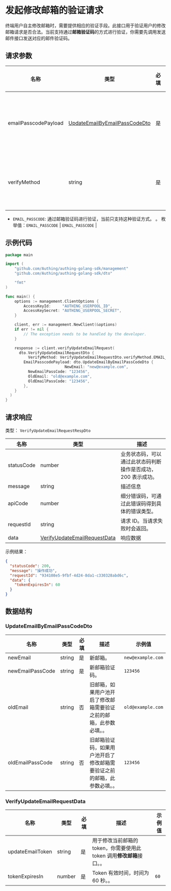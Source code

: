 # 发起修改邮箱的验证请求

<!--
  警告⚠️：
  不要直接修改该文档，
  https://github.com/Authing/authing-docs-factory
  使用该项目进行生成
-->

<LastUpdated />

终端用户自主修改邮箱时，需要提供相应的验证手段。此接口用于验证用户的修改邮箱请求是否合法。当前支持通过**邮箱验证码**的方式进行验证，你需要先调用发送邮件接口发送对应的邮件验证码。

## 请求参数

| 名称 | 类型 | 必填 | 默认值 | 描述 | 示例值 |
| ---- | ---- | ---- | ---- | ---- | ---- |
| emailPasscodePayload | <a href="#UpdateEmailByEmailPassCodeDto">UpdateEmailByEmailPassCodeDto</a> | 是 | - | 使用邮箱验证码方式验证的数据。   |  |
| verifyMethod | string | 是 | - | 修改当前邮箱使用的验证手段：
- `EMAIL_PASSCODE`: 通过邮箱验证码进行验证，当前只支持这种验证方式。
    。  枚举值：`EMAIL_PASSCODE` | `EMAIL_PASSCODE` |


## 示例代码

```go
package main

import (
    "github.com/Authing/authing-golang-sdk/management"
    "github.com/Authing/authing-golang-sdk/dto"

    "fmt"
)

func main() {
    options := management.ClientOptions {
        AccessKeyId:     "AUTHING_USERPOOL_ID",
        AccessKeySecret: "AUTHING_USERPOOL_SECRET",
    }

    client, err := management.NewClient(&options)
    if err != nil {
        // The exception needs to be handled by the developer.
    }

    response := client.verifyUpdateEmailRequest(
      dto.VerifyUpdateEmailRequestDto {
          VerifyMethod: VerifyUpdateEmailRequestDto.verifyMethod.EMAIL_PASSCODE,
        EmailPasscodePayload: dto.UpdateEmailByEmailPassCodeDto {
                          NewEmail: "new@example.com",
          NewEmailPassCode: "123456",
          OldEmail: "old@example.com",
          OldEmailPassCode: "123456",
        },
    }
  )
}
```



## 请求响应

类型： `VerifyUpdateEmailRequestRespDto`

| 名称 | 类型 | 描述 |
| ---- | ---- | ---- |
| statusCode | number | 业务状态码，可以通过此状态码判断操作是否成功，200 表示成功。 |
| message | string | 描述信息 |
| apiCode | number | 细分错误码，可通过此错误码得到具体的错误类型。 |
| requestId | string | 请求 ID。当请求失败时会返回。 |
| data | <a href="#VerifyUpdateEmailRequestData">VerifyUpdateEmailRequestData</a> | 响应数据 |



示例结果：

```json
{
  "statusCode": 200,
  "message": "操作成功",
  "requestId": "934108e5-9fbf-4d24-8da1-c330328abd6c",
  "data": {
    "tokenExpiresIn": 60
  }
}
```

## 数据结构


### <a id="UpdateEmailByEmailPassCodeDto"></a> UpdateEmailByEmailPassCodeDto

| 名称 | 类型 | 必填 | 描述 | 示例值 |
| ---- |  ---- | ---- | ---- | ---- |
| newEmail | string | 是 | 新邮箱。  |  `new@example.com` |
| newEmailPassCode | string | 是 | 新邮箱验证码。  |  `123456` |
| oldEmail | string | 否 | 旧邮箱，如果用户池开启了修改邮箱需要验证之前的邮箱，此参数必填。。  |  `old@example.com` |
| oldEmailPassCode | string | 否 | 旧邮箱验证码，如果用户池开启了修改邮箱需要验证之前的邮箱，此参数必填。。  |  `123456` |


### <a id="VerifyUpdateEmailRequestData"></a> VerifyUpdateEmailRequestData

| 名称 | 类型 | 必填 | 描述 | 示例值 |
| ---- |  ---- | ---- | ---- | ---- |
| updateEmailToken | string | 是 | 用于修改当前邮箱的 token，你需要使用此 token 调用**修改邮箱**接口。。  |  |
| tokenExpiresIn | number | 是 | Token 有效时间，时间为 60 秒。。  |  `60` |


